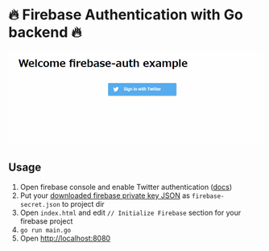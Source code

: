 # :fire: Firebase Authentication with Go backend :fire: 
![gif](./README.gif)

## Usage

1. Open firebase console and enable Twitter authentication ([docs](https://firebase.google.com/docs/auth/))
2. Put your [downloaded firebase private key JSON](https://console.firebase.google.com/project/_/settings/serviceaccounts/adminsdk?hl=ja) as `firebase-secret.json` to project dir
3. Open `index.html` and edit `// Initialize Firebase` section for your firebase project
4. `go run main.go`
5. Open [http://localhost:8080](http://localhost:8080)

